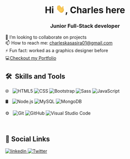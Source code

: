 <h1 align="center">Hi <img src="./assets/Hi.gif" width="29px">, Charles here</h1>
<h3 align="center">Junior Full-Stack developer</h3>

👯 I’m looking to collaborate on projects <br />
📫 How to reach me: charleskasasira01@gmail.com <br />
⚡ Fun fact: worked as a graphics designer before <br />
💻<a href="https://charleskasasira.github.io">Checkout my Portfolio</a>

 <h2> 🛠 &nbsp;Skills and Tools</h3>
 
 🌐 &nbsp;
 ![HTML5](https://img.shields.io/badge/-HTML5-333333?style=flat&logo=HTML5)
 ![CSS](https://img.shields.io/badge/-CSS-333333?style=flat&logo=CSS3&logoColor=1572B6)
 ![Bootstrap](https://img.shields.io/badge/-Bootstrap-333333?style=flat&logo=bootstrap&logoColor=563D7C)
 ![Sass](https://img.shields.io/badge/sass-sass-red)
 ![JavaScript](https://img.shields.io/badge/-JavaScript-333333?style=flat&logo=javascript)

 
 🛢 &nbsp;
 ![Node.js](https://img.shields.io/badge/node.js-node.js-success)
 ![MySQL](https://img.shields.io/badge/-MySQL-333333?style=flat&logo=mysql)
 ![MongoDB](https://img.shields.io/badge/-MongoDB-success)
 
 ⚙️ &nbsp;
  ![Git](https://img.shields.io/badge/-Git-333333?style=flat&logo=git)
  ![GitHub](https://img.shields.io/badge/-GitHub-333333?style=flat&logo=github)
  ![Visual Studio Code](https://img.shields.io/badge/-Visual%20Studio%20Code-333333?style=flat&logo=visual-studio-code&logoColor=007ACC)
  
  <br/>
<h2>🔗 Social Links </h2>
<p>
 <a href="http://www.linkedin.com/in/" target="_blank"><img src='https://cdn.jsdelivr.net/npm/simple-icons@3.0.1/icons/linkedin.svg' alt='linkedin' height='30'> </a> 
  <a href="https://twitter.com/KasasiraC" target="_blank"><img src='https://cdn.jsdelivr.net/npm/simple-icons@3.0.1/icons/twitter.svg' alt='Twitter' height='30'></a>   
</p>
<br/>


